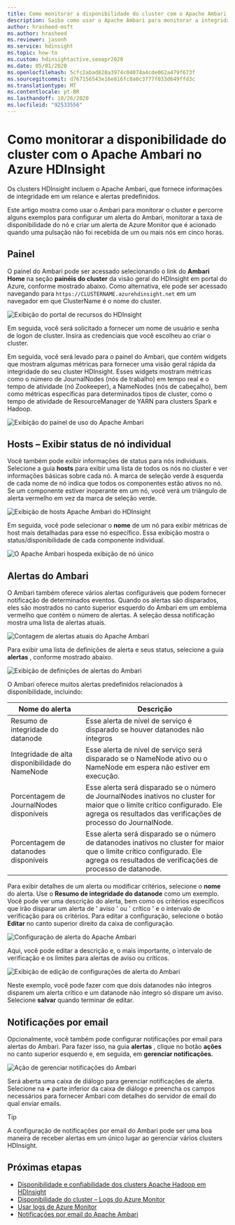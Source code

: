 ```yaml
---
title: Como monitorar a disponibilidade do cluster com o Apache Ambari no Azure HDInsight
description: Saiba como usar o Apache Ambari para monitorar a integridade e a disponibilidade do cluster.
author: hrasheed-msft
ms.author: hrasheed
ms.reviewer: jasonh
ms.service: hdinsight
ms.topic: how-to
ms.custom: hdinsightactive,seoapr2020
ms.date: 05/01/2020
ms.openlocfilehash: 5cfc2abad828a3974c04074a4cde062a479f673f
ms.sourcegitcommit: d767156543e16e816fc8a0c3777f033d649ffd3c
ms.translationtype: MT
ms.contentlocale: pt-BR
ms.lasthandoff: 10/26/2020
ms.locfileid: "92533556"
---
```

# <a name="how-to-monitor-cluster-availability-with-apache-ambari-in-azure-hdinsight"></a>Como monitorar a disponibilidade do cluster com o Apache Ambari no Azure HDInsight

Os clusters HDInsight incluem o Apache Ambari, que fornece informações de integridade em um relance e alertas predefinidos.

Este artigo mostra como usar o Ambari para monitorar o cluster e percorre alguns exemplos para configurar um alerta do Ambari, monitorar a taxa de disponibilidade do nó e criar um alerta de Azure Monitor que é acionado quando uma pulsação não foi recebida de um ou mais nós em cinco horas.

## <a name="dashboard"></a>Painel

O painel do Ambari pode ser acessado selecionando o link do **Ambari Home** na seção **painéis do cluster** da visão geral do HDInsight em portal do Azure, conforme mostrado abaixo. Como alternativa, ele pode ser acessado navegando para `https://CLUSTERNAME.azurehdinsight.net` em um navegador em que ClusterName é o nome do cluster.

![Exibição do portal de recursos do HDInsight](media/hdinsight-cluster-availability/azure-portal-dashboard-ambari.png)

Em seguida, você será solicitado a fornecer um nome de usuário e senha de logon de cluster. Insira as credenciais que você escolheu ao criar o cluster.

Em seguida, você será levado para o painel do Ambari, que contém widgets que mostram algumas métricas para fornecer uma visão geral rápida da integridade do seu cluster HDInsight. Esses widgets mostram métricas como o número de JournalNodes (nós de trabalho) em tempo real e o tempo de atividade (nó Zookeeper), a NameNodes (nós de cabeçalho), bem como métricas específicas para determinados tipos de cluster, como o tempo de atividade de ResourceManager de YARN para clusters Spark e Hadoop.

![Exibição do painel de uso do Apache Ambari](media/hdinsight-cluster-availability/apache-ambari-dashboard.png)

## <a name="hosts--view-individual-node-status"></a>Hosts – Exibir status de nó individual

Você também pode exibir informações de status para nós individuais. Selecione a guia **hosts** para exibir uma lista de todos os nós no cluster e ver informações básicas sobre cada nó. A marca de seleção verde à esquerda de cada nome de nó indica que todos os componentes estão ativos no nó. Se um componente estiver inoperante em um nó, você verá um triângulo de alerta vermelho em vez da marca de seleção verde.

![Exibição de hosts Apache Ambari do HDInsight](media/hdinsight-cluster-availability/apache-ambari-hosts1.png)

Em seguida, você pode selecionar o **nome** de um nó para exibir métricas de host mais detalhadas para esse nó específico. Essa exibição mostra o status/disponibilidade de cada componente individual.

![O Apache Ambari hospeda exibição de nó único](media/hdinsight-cluster-availability/apache-ambari-hosts-node.png)

## <a name="ambari-alerts"></a>Alertas do Ambari

O Ambari também oferece vários alertas configuráveis que podem fornecer notificação de determinados eventos. Quando os alertas são disparados, eles são mostrados no canto superior esquerdo do Ambari em um emblema vermelho que contém o número de alertas. A seleção dessa notificação mostra uma lista de alertas atuais.

![Contagem de alertas atuais do Apache Ambari](media/hdinsight-cluster-availability/apache-ambari-alerts.png)

Para exibir uma lista de definições de alerta e seus status, selecione a guia **alertas** , conforme mostrado abaixo.

![Exibição de definições de alertas do Ambari](media/hdinsight-cluster-availability/ambari-alerts-definitions.png)

O Ambari oferece muitos alertas predefinidos relacionados à disponibilidade, incluindo:

| Nome do alerta                        | Descrição   |
|---|---|
| Resumo de integridade do datanode           | Esse alerta de nível de serviço é disparado se houver datanodes não íntegros|
| Integridade de alta disponibilidade do NameNode | Esse alerta de nível de serviço será disparado se o NameNode ativo ou o NameNode em espera não estiver em execução.|
| Porcentagem de JournalNodes disponíveis    | Esse alerta será disparado se o número de JournalNodes inativos no cluster for maior que o limite crítico configurado. Ele agrega os resultados das verificações de processo do JournalNode. |
| Porcentagem de datanodes disponíveis       | Esse alerta será disparado se o número de datanodes inativos no cluster for maior que o limite crítico configurado. Ele agrega os resultados de verificações de processo de datanode.|


Para exibir detalhes de um alerta ou modificar critérios, selecione o **nome** do alerta. Use o **Resumo de integridade do datanode** como um exemplo. Você pode ver uma descrição do alerta, bem como os critérios específicos que irão disparar um alerta de ' aviso ' ou ' crítico ' e o intervalo de verificação para os critérios. Para editar a configuração, selecione o botão **Editar** no canto superior direito da caixa de configuração.

![Configuração de alerta do Apache Ambari](media/hdinsight-cluster-availability/ambari-alert-configuration.png)

Aqui, você pode editar a descrição e, o mais importante, o intervalo de verificação e os limites para alertas de aviso ou críticos.

![Exibição de edição de configurações de alerta do Ambari](media/hdinsight-cluster-availability/ambari-alert-configuration-edit.png)

Neste exemplo, você pode fazer com que dois datanodes não íntegros disparem um alerta crítico e um datanode não íntegro só dispare um aviso. Selecione **salvar** quando terminar de editar.

## <a name="email-notifications"></a>Notificações por email

Opcionalmente, você também pode configurar notificações por email para alertas do Ambari. Para fazer isso, na guia **alertas** , clique no botão **ações** no canto superior esquerdo e, em seguida, em **gerenciar notificações.**

![Ação de gerenciar notificações do Ambari](media/hdinsight-cluster-availability/ambari-manage-notifications.png)

Será aberta uma caixa de diálogo para gerenciar notificações de alerta. Selecione na **+** parte inferior da caixa de diálogo e preencha os campos necessários para fornecer Ambari com detalhes do servidor de email do qual enviar emails.

> [!TIP]
> A configuração de notificações por email do Ambari pode ser uma boa maneira de receber alertas em um único lugar ao gerenciar vários clusters HDInsight.

## <a name="next-steps"></a>Próximas etapas

- [Disponibilidade e confiabilidade dos clusters Apache Hadoop em HDInsight](./hdinsight-business-continuity.md)
- [Disponibilidade do cluster – Logs do Azure Monitor](./cluster-availability-monitor-logs.md)
- [Usar logs de Azure Monitor](hdinsight-hadoop-oms-log-analytics-tutorial.md)
- [Notificações por email do Apache Ambari](apache-ambari-email.md)
